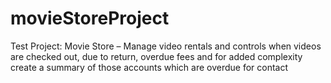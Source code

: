 # movieStoreProject
Test Project: Movie Store – Manage video rentals and controls when videos are checked out, due to return, overdue fees and for added complexity create a summary of those accounts which are overdue for contact

